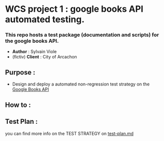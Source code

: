 # WCS project 1 : google books API automated testing.

### This repo hosts a test package (documentation and scripts) for the google books API.

- **Author** : Sylvain Viole
- (fictiv) **Client** : City of Arcachon

## Purpose :
- Design and deploy a automated non-regression test strategy on the [Google Books API](https://developers.google.com/books/)

## How to :

## Test Plan :
you can find more info on the TEST STRATEGY on [test-plan.md](https://github.com/sylvain-viole/wcs_projet-1_google-books-api-tests/new/main/test-plan.md)

